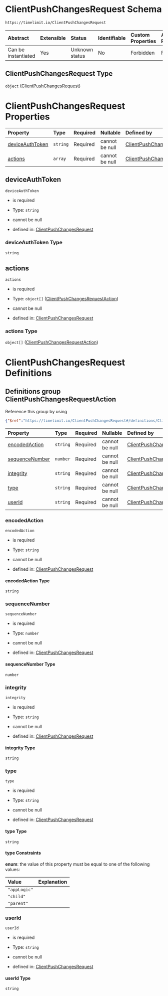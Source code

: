 # ClientPushChangesRequest Schema

```txt
https://timelimit.io/ClientPushChangesRequest
```



| Abstract            | Extensible | Status         | Identifiable | Custom Properties | Additional Properties | Access Restrictions | Defined In                                                                                          |
| :------------------ | :--------- | :------------- | :----------- | :---------------- | :-------------------- | :------------------ | :-------------------------------------------------------------------------------------------------- |
| Can be instantiated | Yes        | Unknown status | No           | Forbidden         | Forbidden             | none                | [ClientPushChangesRequest.schema.json](ClientPushChangesRequest.schema.json "open original schema") |

## ClientPushChangesRequest Type

`object` ([ClientPushChangesRequest](clientpushchangesrequest.md))

# ClientPushChangesRequest Properties

| Property                            | Type     | Required | Nullable       | Defined by                                                                                                                                                     |
| :---------------------------------- | :------- | :------- | :------------- | :------------------------------------------------------------------------------------------------------------------------------------------------------------- |
| [deviceAuthToken](#deviceauthtoken) | `string` | Required | cannot be null | [ClientPushChangesRequest](clientpushchangesrequest-properties-deviceauthtoken.md "https://timelimit.io/ClientPushChangesRequest#/properties/deviceAuthToken") |
| [actions](#actions)                 | `array`  | Required | cannot be null | [ClientPushChangesRequest](clientpushchangesrequest-properties-actions.md "https://timelimit.io/ClientPushChangesRequest#/properties/actions")                 |

## deviceAuthToken



`deviceAuthToken`

*   is required

*   Type: `string`

*   cannot be null

*   defined in: [ClientPushChangesRequest](clientpushchangesrequest-properties-deviceauthtoken.md "https://timelimit.io/ClientPushChangesRequest#/properties/deviceAuthToken")

### deviceAuthToken Type

`string`

## actions



`actions`

*   is required

*   Type: `object[]` ([ClientPushChangesRequestAction](clientpushchangesrequest-definitions-clientpushchangesrequestaction.md))

*   cannot be null

*   defined in: [ClientPushChangesRequest](clientpushchangesrequest-properties-actions.md "https://timelimit.io/ClientPushChangesRequest#/properties/actions")

### actions Type

`object[]` ([ClientPushChangesRequestAction](clientpushchangesrequest-definitions-clientpushchangesrequestaction.md))

# ClientPushChangesRequest Definitions

## Definitions group ClientPushChangesRequestAction

Reference this group by using

```json
{"$ref":"https://timelimit.io/ClientPushChangesRequest#/definitions/ClientPushChangesRequestAction"}
```

| Property                          | Type     | Required | Nullable       | Defined by                                                                                                                                                                                                                                         |
| :-------------------------------- | :------- | :------- | :------------- | :------------------------------------------------------------------------------------------------------------------------------------------------------------------------------------------------------------------------------------------------- |
| [encodedAction](#encodedaction)   | `string` | Required | cannot be null | [ClientPushChangesRequest](clientpushchangesrequest-definitions-clientpushchangesrequestaction-properties-encodedaction.md "https://timelimit.io/ClientPushChangesRequest#/definitions/ClientPushChangesRequestAction/properties/encodedAction")   |
| [sequenceNumber](#sequencenumber) | `number` | Required | cannot be null | [ClientPushChangesRequest](clientpushchangesrequest-definitions-clientpushchangesrequestaction-properties-sequencenumber.md "https://timelimit.io/ClientPushChangesRequest#/definitions/ClientPushChangesRequestAction/properties/sequenceNumber") |
| [integrity](#integrity)           | `string` | Required | cannot be null | [ClientPushChangesRequest](clientpushchangesrequest-definitions-clientpushchangesrequestaction-properties-integrity.md "https://timelimit.io/ClientPushChangesRequest#/definitions/ClientPushChangesRequestAction/properties/integrity")           |
| [type](#type)                     | `string` | Required | cannot be null | [ClientPushChangesRequest](clientpushchangesrequest-definitions-clientpushchangesrequestaction-properties-type.md "https://timelimit.io/ClientPushChangesRequest#/definitions/ClientPushChangesRequestAction/properties/type")                     |
| [userId](#userid)                 | `string` | Required | cannot be null | [ClientPushChangesRequest](clientpushchangesrequest-definitions-clientpushchangesrequestaction-properties-userid.md "https://timelimit.io/ClientPushChangesRequest#/definitions/ClientPushChangesRequestAction/properties/userId")                 |

### encodedAction



`encodedAction`

*   is required

*   Type: `string`

*   cannot be null

*   defined in: [ClientPushChangesRequest](clientpushchangesrequest-definitions-clientpushchangesrequestaction-properties-encodedaction.md "https://timelimit.io/ClientPushChangesRequest#/definitions/ClientPushChangesRequestAction/properties/encodedAction")

#### encodedAction Type

`string`

### sequenceNumber



`sequenceNumber`

*   is required

*   Type: `number`

*   cannot be null

*   defined in: [ClientPushChangesRequest](clientpushchangesrequest-definitions-clientpushchangesrequestaction-properties-sequencenumber.md "https://timelimit.io/ClientPushChangesRequest#/definitions/ClientPushChangesRequestAction/properties/sequenceNumber")

#### sequenceNumber Type

`number`

### integrity



`integrity`

*   is required

*   Type: `string`

*   cannot be null

*   defined in: [ClientPushChangesRequest](clientpushchangesrequest-definitions-clientpushchangesrequestaction-properties-integrity.md "https://timelimit.io/ClientPushChangesRequest#/definitions/ClientPushChangesRequestAction/properties/integrity")

#### integrity Type

`string`

### type



`type`

*   is required

*   Type: `string`

*   cannot be null

*   defined in: [ClientPushChangesRequest](clientpushchangesrequest-definitions-clientpushchangesrequestaction-properties-type.md "https://timelimit.io/ClientPushChangesRequest#/definitions/ClientPushChangesRequestAction/properties/type")

#### type Type

`string`

#### type Constraints

**enum**: the value of this property must be equal to one of the following values:

| Value        | Explanation |
| :----------- | :---------- |
| `"appLogic"` |             |
| `"child"`    |             |
| `"parent"`   |             |

### userId



`userId`

*   is required

*   Type: `string`

*   cannot be null

*   defined in: [ClientPushChangesRequest](clientpushchangesrequest-definitions-clientpushchangesrequestaction-properties-userid.md "https://timelimit.io/ClientPushChangesRequest#/definitions/ClientPushChangesRequestAction/properties/userId")

#### userId Type

`string`
